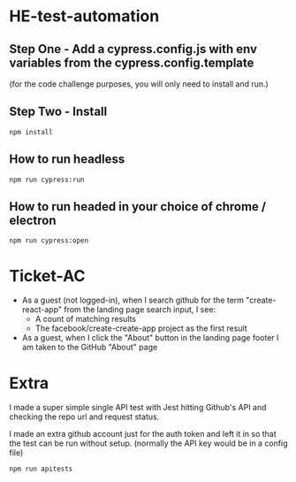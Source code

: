 # HE-test-automation

## Step One - Add a cypress.config.js with env variables from the cypress.config.template

(for the code challenge purposes, you will only need to install and run.)

## Step Two - Install

```
npm install
```

## How to run headless

```
npm run cypress:run
```

## How to run headed in your choice of chrome / electron

```
npm run cypress:open
```

# Ticket-AC

- As a guest (not logged-in), when I search github for the term "create-react-app" from the landing page search input, I see:
  - A count of matching results
  - The facebook/create-create-app project as the first result
- As a guest, when I click the "About" button in the landing page footer I am taken to the GitHub "About" page

# Extra

I made a super simple single API test with Jest hitting Github's API and checking the repo url and request status.

I made an extra github account just for the auth token and left it in so that the test can be run without setup. (normally the API key would be in a config file)

```
npm run apitests

```
